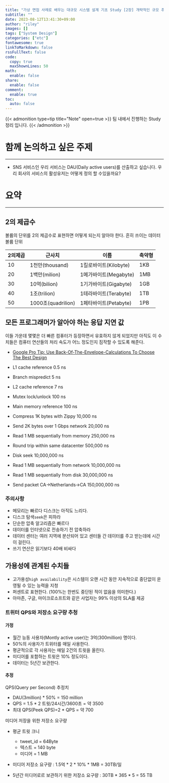 ```yaml
---
title: "가상 면접 사례로 배우는 대규모 시스템 설계 기초 Study [2장] 개략적인 규모 추정"
subtitle: ""
date: 2023-08-12T13:41:30+09:00
author: "riley"
images: []
tags: ["System Design"]
categories: ["etc"]
fontawesome: true
linkToMarkdown: false
rssFullText: false
code:
  copy: true
  maxShownLines: 50
math:
  enable: false
share:
  enable: false
comment:
  enable: true
toc:
  auto: false
---
```


{{< admonition type=tip title="Note" open=true >}}
팀 내에서 진행하는 Study 정리 입니다.
{{< /admonition >}} 

# 함께 논의하고 싶은 주제
---
- SNS 서비스인 우리 서비스는 DAU(Daily active users)를 산출하고 싶습니다. 우리 회사의 서비스의 활성유저는 어떻게 정의 할 수있을까요?


# 요약
---

## 2의 제곱수
볼륨의 단위를 2의 제곱수로 표현하면 어떻게 되는지 알아야 한다. 흔히 쓰이는 데이터 볼륨 단위

|2의제곱|근사치|이름|축약형|
|---	|---	|---	|---
|10|	1천만(thousand)|	1킬로바이트(Kilobyte)|	1KB
|20|	1백만(milion)|	1메가바이트(Megabyte)|	1MB
|30|	10억(bilion)|	1기가바이트(Gigabyte)|	1GB
|40|	1조(trilion)|	1테라바이트(Terabyte)|	1TB
|50|	1000조(quadrilion)|	1페타바이트(Petabyte)|	1PB

## 모든 프로그래머가 알아야 하는 응답 지연 값
이들 가운데 몇몇은 더 빠른 컴퓨터가 등장하면서 유효하지 않게 되었지만 아직도 이 수치들은 컴퓨터 연산들의 처리 속도가 어느 정도인지 짐작할 수 있도록 해준다.

- [Google Pro Tip: Use Back-Of-The-Envelope-Calculations To Choose The Best Design](http://highscalability.com/blog/2011/1/26/google-pro-tip-use-back-of-the-envelope-calculations-to-choo.html)

- L1 cache reference 0.5 ns
- Branch mispredict 5 ns
- L2 cache reference 7 ns
- Mutex lock/unlock 100 ns
- Main memory reference 100 ns
- Compress 1K bytes with Zippy 10,000 ns
- Send 2K bytes over 1 Gbps network 20,000 ns
- Read 1 MB sequentially from memory 250,000 ns
- Round trip within same datacenter 500,000 ns
- Disk seek 10,000,000 ns
- Read 1 MB sequentially from network 10,000,000 ns
- Read 1 MB sequentially from disk 30,000,000 ns
- Send packet CA->Netherlands->CA 150,000,000 ns 

### 주의사항
- 메모리는 빠르다 디스크는 아직도 느리다.
- 디스크 탐색`seek`은 피하라
- 단순한 압축 알고리즘은 빠르다
- 데이터를 인터넷으로 전송하기 전 압축하라
- 데이터 센터는 여러 지역에 분산되어 있고 센터들 간 데이터를 주고 받는데에 시간이 걸린다.
- 쓰기 연산은 읽기보다 40배 비싸다

## 가용성에 관계된 수치들
- 고가용성`high availability`은 시스템이 오랜 시간 동안 지속적으로 중단없이 운영될 수 있는 능력을 지청
- 퍼센트로 표현한다. (100%는 한번도 중단된 적이 없음을 의미한다.)
- 아마존, 구글, 마이크로소프트와 같은 사업자는 99% 이상의 SLA를 제공

### 트위터 QPS와 저장소 요구량 추청

#### 가정
- 월간 능동 사용자(Montly active user)는 3억(300million) 명이다.
- 50%의 사용자가 트위터를 매일 사용한다.
- 평균적으로 각 사용자는 매일 2건의 트윗을 올린다.
- 미디어를 포함하는 트윗은 10% 정도이다.
- 데이터는 5년간 보관한다.

#### 추정
QPS(Query per Second) 추정치
- DAU(3million) * 50% = 150 million
- QPS = 1.5 * 2 트윗/24시간/3600초 = 약 3500
- 최대 QPS(Peek QPS)=2 * QPS = 약 700

미디어 저장을 위한 저장소 요구량
- 평균 트윗 크니
  - tweet_id = 64Byte
  - 텍스트 = 140 byte
  - 미디어 = 1 MB

- 미디어 저장소 요구량 : 1.5억 * 2 * 10% * 1MB = 30TB/일
- 5년간 미디어로르 보관하기 위한 저장소 요구량 : 30TB * 365 * 5 = 55 TB


